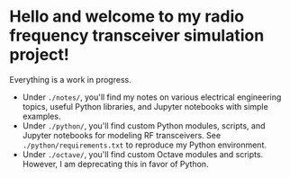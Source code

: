 # Hello and welcome to my radio frequency transceiver simulation project!

Everything is a work in progress.
* Under `./notes/`, you'll find my notes on various electrical engineering topics, useful Python libraries, and Jupyter notebooks with simple examples.
* Under `./python/`, you'll find custom Python modules, scripts, and Jupyter notebooks for modeling RF transceivers. See `./python/requirements.txt` to reproduce my Python environment.
* Under `./octave/`, you'll find custom Octave modules and scripts. However, I am deprecating this in favor of Python.
